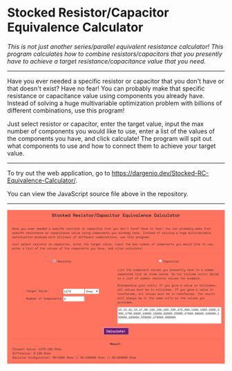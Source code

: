 # Stocked Resistor/Capacitor Equivalence Calculator
*This is not just another series/parallel equivalent resistance calculator! This program calculates how to combine resistors/capacitors that you presently have to achieve a target resistance/capacitance value that you need.*  

---  
Have you ever needed a specific resistor or capacitor that you don't have or that doesn't exist? Have no fear! You can probably make that specific resistance or capacitance value using components you already have. Instead of solving a huge multivariable optimization problem with billions of different combinations, use this program!  

Just select resistor or capacitor, enter the target value, input the max number of components you would like to use, enter a list of the values of the components you have, and click calculate! The program will spit out what components to use and how to connect them to achieve your target value.  

---  
To try out the web application, go to https://dargenio.dev/Stocked-RC-Equivalence-Calculator/.  

You can view the JavaScript source file above in the repository.  

---
<p align="center">
  <img src="https://github.com/mjdargen/Stocked-RC-Equivalence-Calculator/blob/master/media/screenshot.png" >
</p>
